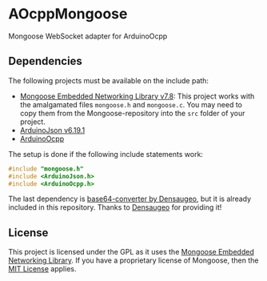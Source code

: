 # AOcppMongoose
Mongoose WebSocket adapter for ArduinoOcpp

## Dependencies

The following projects must be available on the include path:

- [Mongoose Embedded Networking Library v7.8](https://github.com/cesanta/mongoose/tree/76e6b23a4f0261dd534d33632f42ea1bba99dc85): This project works with the amalgamated files `mongoose.h` and `mongoose.c`. You may need to copy them from the Mongoose-repository into the `src` folder of your project.
- [ArduinoJson v6.19.1](https://github.com/bblanchon/ArduinoJson/tree/079ccadbee4100ad0b2d06f11de8c412b95853c1)
- [ArduinoOcpp](https://github.com/matth-x/ArduinoOcpp)

The setup is done if the following include statements work:

```cpp
#include "mongoose.h"
#include <ArduinoJson.h>
#include <ArduinoOcpp.h>
```

The last dependency is [base64-converter by Densaugeo](https://github.com/Densaugeo/base64_arduino), but it is already included in this repository. Thanks to [Densaugeo](https://github.com/Densaugeo) for providing it!

## License

This project is licensed under the GPL as it uses the [Mongoose Embedded Networking Library](https://github.com/cesanta/mongoose). If you have a proprietary license of Mongoose, then the [MIT License](https://github.com/matth-x/ArduinoOcpp/blob/master/LICENSE) applies.

